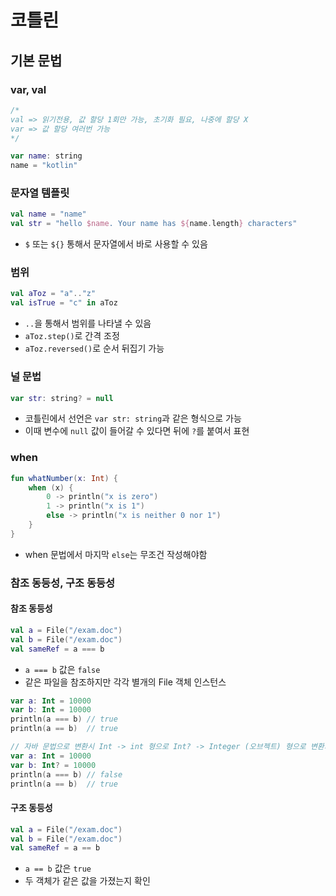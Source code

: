 # 코틀린

## 기본 문법

### var, val

```kotlin
/*
val => 읽기전용, 값 할당 1회만 가능, 초기화 필요, 나중에 할당 X
var => 값 할당 여러번 가능
*/

var name: string
name = "kotlin"
```



### 문자열 템플릿

```kotlin
val name = "name"
val str = "hello $name. Your name has ${name.length} characters"
```

- `$` 또는 `${}` 통해서 문자열에서 바로 사용할 수 있음

### 범위

```kotlin
val aToz = "a".."z"
val isTrue = "c" in aToz
```

- `..`을 통해서 범위를 나타낼 수 있음
- `aToz.step()`로 간격 조정
- `aToz.reversed()`로 순서 뒤집기 가능

### 널 문법

```kotlin
var str: string? = null
```

- 코틀린에서 선언은 `var str: string`과 같은 형식으로 가능
- 이때 변수에 `null` 값이 들어갈 수 있다면 뒤에 `?`를 붙여서 표현

### when

```kotlin
fun whatNumber(x: Int) {
    when (x) {
        0 -> println("x is zero")
        1 -> println("x is 1")
        else -> println("x is neither 0 nor 1")
    }
}
```

- when 문법에서 마지막 `else`는 무조건 작성해야함

### 참조 동등성, 구조 동등성

#### 참조 동등성

```kotlin
val a = File("/exam.doc")
val b = File("/exam.doc")
val sameRef = a === b
```

- `a === b` 값은 `false`
- 같은 파일을 참조하지만 각각 별개의 File 객체 인스턴스

```kotlin
var a: Int = 10000
var b: Int = 10000
println(a === b) // true
println(a == b)  // true

// 자바 문법으로 변환시 Int -> int 형으로 Int? -> Integer (오브젝트) 형으로 변환되기 때문
var a: Int = 10000
var b: Int? = 10000
println(a === b) // false
println(a == b)  // true
```



#### 구조 동등성

```kotlin
val a = File("/exam.doc")
val b = File("/exam.doc")
val sameRef = a == b
```

- `a == b` 값은 `true`
- 두 객체가 같은 값을 가졌는지 확인



